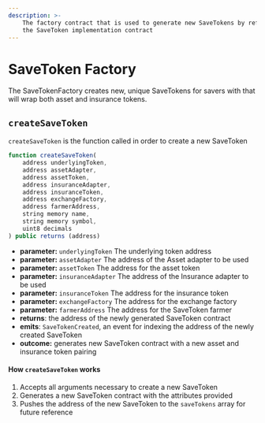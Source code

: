 ```yaml
---
description: >-
    The factory contract that is used to generate new SaveTokens by referencing
    the SaveToken implementation contract
---
```


# SaveToken Factory

The SaveTokenFactory creates new, unique SaveTokens for savers with that will wrap both asset and insurance tokens.

## `createSaveToken` <a id="90aa"></a>

`createSaveToken` is the function called in order to create a new SaveToken

```javascript
function createSaveToken(
    address underlyingToken,
    address assetAdapter,
    address assetToken,
    address insuranceAdapter,
    address insuranceToken,
    address exchangeFactory,
    address farmerAddress,
    string memory name,
    string memory symbol,
    uint8 decimals
) public returns (address)

```

-   **parameter:** `underlyingToken` The underlying token address
-   **parameter:** `assetAdapter` The address of the Asset adapter to be used
-   **parameter:** `assetToken` The address for the asset token
-   **parameter:** `insuranceAdapter` The address of the Insurance adapter to be used
-   **parameter:** `insuranceToken` The address for the insurance token
-   **parameter:** `exchangeFactory` The address for the exchange factory
-   **parameter:** `farmerAddress` The address for the SaveToken farmer
-   **returns**: the address of the newly generated SaveToken contract
-   **emits**: `SaveTokenCreated`, an event for indexing the address of the newly created SaveToken
-   **outcome:** generates new SaveToken contract with a new asset and insurance token pairing

#### How `createSaveToken` works

1. Accepts all arguments necessary to create a new SaveToken
2. Generates a new SaveToken contract with the attributes provided
3. Pushes the address of the new SaveToken to the `saveTokens` array for future reference
